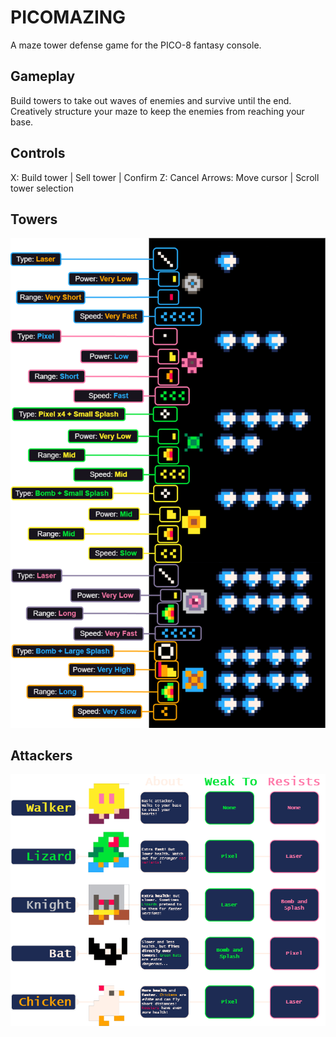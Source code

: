 # PICOMAZING
A maze tower defense game for the PICO-8 fantasy console.

## Gameplay
Build towers to take out waves of enemies and survive until the end. Creatively structure your maze to keep the enemies from reaching your base.

## Controls
X: Build tower | Sell tower | Confirm
Z: Cancel
Arrows: Move cursor | Scroll tower selection

## Towers
![tower info](https://github.com/Gaveno/pico-mazing/blob/main/info/TowerInfo.drawio.png?raw=true)

## Attackers
![attacker info](https://github.com/Gaveno/pico-mazing/blob/main/info/UnitInfo.drawio.png?raw=true)